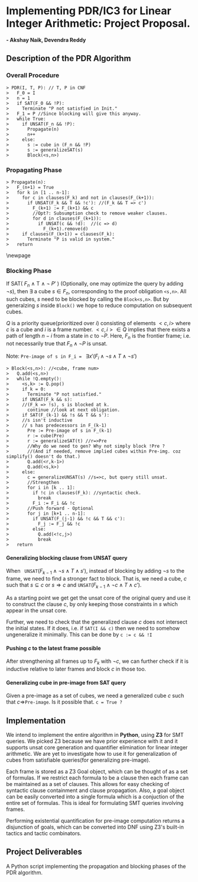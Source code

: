 <!-- pandoc -f markdown --number-sections -t latex prop.md -o prop.pdf -->
# Implementing PDR/IC3 for Linear Integer Arithmetic: Project Proposal.
**- Akshay Naik, Devendra Reddy**

## Description of the PDR Algorithm

### Overall Procedure

    > PDR(I, T, P): // T, P in CNF
    >   F_0 = I
    >   n = 1
    >   if SAT(F_0 && !P):
    >     Terminate "P not satisfied in Init."
    >   F_1 = P //Since blocking will give this anyway.
    >   while True:
    >     if UNSAT(F_n && !P):
    >       Propagate(n)
    >       n++
    >     else:
    >       s := cube in (F_n && !P)
    >       s := generalizeSAT(s)
    >       Block(<s,n>)

### Propagating Phase

    > Propagate(n):
    >   F_(n+1) = True
    >   for k in [1 .. n-1]:
    >     for c in clauses(F_k) and not in clauses(F_(k+1)):
    >       if UNSAT(F_k && T && !c'): //(F_k && T => c')
    >         F_(k+1) := F_(k+1) && c
    >         //Opt?: Subsumption check to remove weaker clauses.
    >         for d in clauses(F_(k+1)):
    >           if UNSAT(c && !d):  //(c => d) 
    >             F_(k+1).remove(d)
    >     if clauses(F_(k+1)) = clauses(F_k):
    >       Terminate "P is valid in system."
    >   return

\newpage

### Blocking Phase

If SAT( $F_n$ $\land$ T $\land$ $\neg$ $P'$ ) (Optionally, one may optimize the query by adding $\neg s$), then $\exists$ a cube $s \in F_n$, corresponding to the proof obligation ```<s,n>```. All such cubes, $s$ need to be blocked by calling the ```Block<s,n>```. But by generalzing $s$ inside ```Block()``` we hope to reduce computation on subsequent cubes.

$Q$ is a priority queue(prioritized over $i$) consisting of elements $<c,i>$ where $c$ is a cube and $i$ is a frame number.
$<c,i> \in Q$ implies that there exists a path of length $n-i$ from a state in $c$ to $\neg P$. 
Here, $F_n$ is the frontier frame; i.e. not necessarily true that $F_n \land \neg P$ is unsat.

Note: ```Pre-image of s in F_i = ``` $\exists x' (F_i \land \neg s \land T \land \neg s')$

    > Block(<s,n>): //<cube, frame num>
    >   Q.add(<s,n>)
    >   while !Q.empty():
    >     <s,k> := Q.pop()
    >     if k = 0:
    >       Terminate "P not satisfied."
    >     if UNSAT(F_k && s): 
    >     //(F_k => !s), s is blocked at k.
    >       continue //look at next obligation.
    >     if SAT(F_(k-1) && !s && T && s'):
    >     //s isn't inductive
    >     // s has predecessors in F_(k-1)
    >       Pre := Pre-image of s in F_(k-1)
    >       r := cube(Pre)
    >       r := generalizeSAT(t) //r=>Pre
    >       //Why do we need to gen? Why not simply block !Pre ? 
    >       //(And if needed, remove implied cubes within Pre-img. coz simplify() doesn't do that.)
    >       Q.add(<r,k-1>)
    >       Q.add(<s,k>)
    >     else:
    >       c = generalizeUNSAT(s) //s=>c, but query still unsat.
    >       //Strengthen
    >       for i in [k .. 1]:
    >         if !c in clauses(F_k): //syntactic check.
    >           break
    >         F_i := F_i && !c
    >       //Push forward - Optional
    >       for j in [k+1 .. n-1]:
    >         if UNSAT(F_(j-1) && !c && T && c'):
    >           F_j := F_j && !c
    >         else:
    >           Q.add(<!c,j>)
    >           break
    >   return

#### Generalizing blocking clause from UNSAT query

When ``` UNSAT```$(F_{k-1} \land \neg s \land T \land s')$, instead of blocking by adding $\neg s$ to the frame, we need to find a stronger fact to block.
That is, we need a cube, $c$ such that $s \subseteq c$ or $s \Rightarrow c$ and ```UNSAT```$(F_{k-1} \land \neg c \land T \land c')$.

As a starting point we get get the unsat core of the original query and use it to construct the clause $c$, by only keeping those constraints in $s$ which appear in the unsat core.

Further, we need to check that the generalized clause $c$ does not intersect the initial states. If it does, i.e. if ```SAT(I && c)``` then we need to somehow ungeneralize it minimally. This can be done by ```c := c && !I ```

#### Pushing $c$ to the latest frame possible

After strengthening all frames up to $F_k$ with $\neg c$, we can further check if it is inductive relative to later frames and block $c$ in those too.


#### Generalizing cube in pre-image from SAT query

Given a pre-image as a  set of cubes, we need a generalized cube $c$ such that $c \Rightarrow$```Pre-image```. Is it possible that. ```c = True ?```

<!-- ## Worked Example -->

## Implementation

We intend to implement the entire algorithm in **Python**, using **Z3** for SMT queries. 
We picked Z3 because we have prior experience with it and it supports unsat core generation and quantifier 
elimination for linear integer arithmetic. We are yet to investigate how to use it for generalization of cubes from satisfiable queries(for generalizing pre-image).

Each frame is stored as a Z3 Goal object, which can be thought of as a set of formulas. 
If we restrict each formula to be a clause then each frame can be maintained as a set of clauses. 
This allows for easy checking of syntactic clause containment and clause propagation.
Also, a goal object can be easily converted into a single formula which is a conjuction of the entire set of formulas. 
This is ideal for formulating SMT queries involving frames.

Performing existential quantification for pre-image computation returns a disjunction of goals, which can be converted into DNF using Z3's built-in tactics and tactic combinators.


## Project Deliverables

A Python script implementing the propagation and blocking phases of the PDR algorithm.

<!-- ## Division of Labour -->